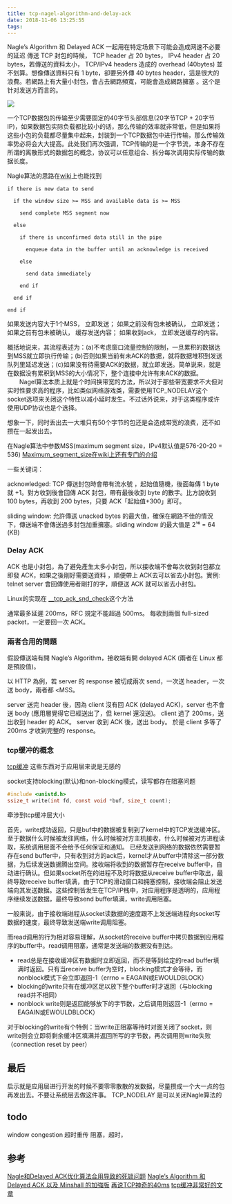 ```yaml
---
title: tcp-nagel-algorithm-and-delay-ack
date: 2018-11-06 13:25:55
tags:
---
```


Nagle’s Algorithm 和 Delayed ACK 一起用在特定场景下可能会造成网速不必要的延迟
傳送 TCP 封包的時候， TCP header 占 20 bytes， IPv4 header 占 20 bytes，若傳送的資料太小， TCP/IPv4 headers 造成的 overhead (40bytes) 並不划算。想像傳送資料只有 1 byte，卻要另外傳 40 bytes header，這是很大的浪費。若網路上有大量小封包，會占去網路頻寬，可能會造成網路擁塞 。这个是针对发送方而言的。

![](https://www.haldir66.ga/static/imgs/nature-grass-wet-plants-high-resolution-wallpaper-573f2c6413708.jpg)
<!--more-->


一个TCP数据包的传输至少需要固定的40字节头部信息(20字节TCP + 20字节IP)，如果数据包实际负载都比较小的话，那么传输的效率就非常低，但是如果将这些小包的负载都尽量集中起来，封装到一个TCP数据包中进行传输，那么传输效率势必将会大大提高。此处我们再次强调，TCP传输的是一个字节流，本身不存在所谓的离散形式的数据包的概念，协议可以任意组合、拆分每次调用实际传输的数据长度。



Nagle算法的思路在[wiki](https://zh.wikipedia.org/wiki/%E7%B4%8D%E6%A0%BC%E7%AE%97%E6%B3%95)上也能找到
```
if there is new data to send

  if the window size >= MSS and available data is >= MSS

    send complete MSS segment now

  else

    if there is unconfirmed data still in the pipe

      enqueue data in the buffer until an acknowledge is received

    else

      send data immediately

    end if

  end if

end if
```
如果发送内容大于1个MSS， 立即发送；
如果之前没有包未被确认， 立即发送；
如果之前有包未被确认， 缓存发送内容；
如果收到ack， 立即发送缓存的内容。

概括地说来，其流程表述为：(a)不考虑窗口流量控制的限制，一旦累积的数据达到MSS就立即执行传输；(b)否则如果当前有未ACK的数据，就将数据堆积到发送队列里延迟发送；(c)如果没有待需要ACK的数据，就立即发送。简单说来，就是在数据没有累积到MSS的大小情况下，整个连接中允许有未ACK的数据。
　　Nagel算法本质上就是个时间换带宽的方法，所以对于那些带宽要求不大但对实时性要求高的程序，比如类似网络游戏类，需要使用TCP_NODELAY这个socket选项来关闭这个特性以减小延时发生。不过话外说来，对于这类程序或许使用UDP协议也是个选择。

想象一下，同时丢出去一大堆只有50个字节的包还是会造成带宽的浪费，还不如攒在一起发出去。


在Nagle算法中参数MSS(maximum segment size，IPv4默认值是576-20-20 = 536)
[Maximum_segment_size在wiki上还有专门的介绍](https://en.wikipedia.org/wiki/Maximum_segment_size)

一些关键词：

acknowledged: TCP 傳送封包時會帶有流水號 ，起始值隨機，後面每傳 1 byte 就 +1。對方收到後會回傳 ACK 封包，帶有最後收到 byte 的數字。比方說收到 100 bytes，再收到 200 bytes，只要 ACK「起始值+300」即可。

sliding window: 允許傳送 unacked bytes 的最大值，確保在網路不佳的情況下，傳送端不會傳送過多封包加重擁塞。sliding window 的最大值是 2¹⁶ = 64 (KB)



### Delay ACK
ACK 也是小封包，為了避免產生太多小封包，所以接收端不會每次收到封包都立即發 ACK，如果之後剛好需要送資料 ，順便帶上 ACK去可以省去小封包。實例: telnet server 會回傳使用者剛打的字，順便送 ACK 就可以省去小封包。

Linux的实现在 [__tcp_ack_snd_check](https://github.com/torvalds/linux/blob/master/net/ipv4/tcp_input.c#L5066)这个方法

通常最多延遲 200ms，RFC 規定不能超過 500ms。
每收到兩個 full-sized packet，一定要回一次 ACK。

### 兩者合用的問題
假設傳送端有開 Nagle’s Algorithm，接收端有開 delayed ACK (兩者在 Linux 都是預設值)。

以 HTTP 為例，若 server 的 response 被切成兩次 send，一次送 header，一次送 body，兩者都 <MSS。

server 送完 header 後，因為 client 沒有回 ACK (delayed ACK)，server 也不會送 body (應用層覺得它已經送出了，但 kernel 還沒送)。
client 過了 200ms，送出收到 header 的 ACK。
server 收到 ACK 後，送出 body。
於是 client 多等了 200ms 才收到完整的 response。



### tcp缓冲的概念
[tcp缓冲](https://www.cnblogs.com/promise6522/archive/2012/03/03/2377935.html)
这些东西对于应用层来说是无感的

socket支持blocking(默认)和non-blocking模式，读写都存在阻塞问题
```c
#include <unistd.h>
ssize_t write(int fd, const void *buf, size_t count);
```
牵涉到tcp缓冲层大小

首先，write成功返回，只是buf中的数据被复制到了kernel中的TCP发送缓冲区。至于数据什么时候被发往网络，什么时候被对方主机接收，什么时候被对方进程读取，系统调用层面不会给予任何保证和通知。
已经发送到网络的数据依然需要暂存在send buffer中，只有收到对方的ack后，kernel才从buffer中清除这一部分数据，为后续发送数据腾出空间。接收端将收到的数据暂存在receive buffer中，自动进行确认。但如果socket所在的进程不及时将数据从receive buffer中取出，最终导致receive buffer填满，由于TCP的滑动窗口和拥塞控制，接收端会阻止发送端向其发送数据。这些控制皆发生在TCP/IP栈中，对应用程序是透明的，应用程序继续发送数据，最终导致send buffer填满，write调用阻塞。

一般来说，由于接收端进程从socket读数据的速度跟不上发送端进程向socket写数据的速度，最终导致发送端write调用阻塞。

而read调用的行为相对容易理解，从socket的receive buffer中拷贝数据到应用程序的buffer中。read调用阻塞，通常是发送端的数据没有到达。

- read总是在接收缓冲区有数据时立即返回，而不是等到给定的read buffer填满时返回。只有当receive buffer为空时，blocking模式才会等待，而nonblock模式下会立即返回-1（errno = EAGAIN或EWOULDBLOCK）
- blocking的write只有在缓冲区足以放下整个buffer时才返回（与blocking read并不相同）
- nonblock write则是返回能够放下的字节数，之后调用则返回-1（errno = EAGAIN或EWOULDBLOCK）

 对于blocking的write有个特例：当write正阻塞等待时对面关闭了socket，则write则会立即将剩余缓冲区填满并返回所写的字节数，再次调用则write失败（connection reset by peer）


## 最后
启示就是应用层进行开发的时候不要零零散散的发数据，尽量攒成一个大一点的包再发出去。不要让系统层去做这件事。
TCP_NODELAY 是可以关闭Nagle算法的


## todo
window congestion
超时重传
阻塞，超时，



## 参考
[Nagle和Delayed ACK优化算法合用导致的死锁问题](http://taozj.net/201808/nagle-and-delayed-ack.html)
[Nagle’s Algorithm 和 Delayed ACK 以及 Minshall 的加強版](https://medium.com/fcamels-notes/nagles-algorithm-%E5%92%8C-delayed-ack-%E4%BB%A5%E5%8F%8A-minshall-%E7%9A%84%E5%8A%A0%E5%BC%B7%E7%89%88-8fadcb84d96f)
[再说TCP神奇的40ms](https://cloud.tencent.com/developer/article/1004431)
[tcp缓冲非常好的文章](https://www.cnblogs.com/promise6522/archive/2012/03/03/2377935.html)
